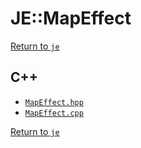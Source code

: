 # JE::MapEffect

[Return to `je`](/docs/je.md)

## C++

- [`MapEffect.hpp`](/src/je/MapEffect.hpp)
- [`MapEffect.cpp`](/src/je/MapEffect.cpp)

[Return to `je`](/docs/je.md)